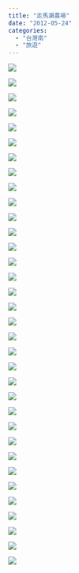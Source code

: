 ```yaml
---
title: "走馬瀨農場"
date: "2012-05-24"
categories: 
  - "台灣南"
  - "旅遊"
---
```


![](images/5528123818_57d710ec53.jpg)

![](images/5528124040_4ebc10a5e0.jpg)

![](images/5527534215_f8222f2a49.jpg)

![](images/5527534063_c1598ff880.jpg)

![](images/5527533853_13fd416534.jpg)

![](images/5527534427_c0204b8658.jpg)

![](images/5527532307_800df2f860.jpg)

![](images/5527532783_403104fbae.jpg)

![](images/5528121936_0b30f944b1.jpg)

![](images/5528121108_07c562477b.jpg)

![](images/5527531743_8eb463eaa6.jpg)

![](images/5528119972_5df57cb248.jpg)

![](images/5527529987_47b1e63fb1.jpg)

![](images/5527531099_8e7a2f56f9.jpg)

![](images/5527530453_0f9d4710f1.jpg)

![](images/5528119580_d740d56d78.jpg)

![](images/5527529877_db27cf7a03.jpg)

![](images/5527529715_77ee35093a.jpg)

![](images/5528118792_53b5e6f5c1.jpg)

![](images/5528117798_7899232a73.jpg)

![](images/5528117542_4e49257fa5.jpg)

![](images/5527528051_24341caf18.jpg)

![](images/5528116976_16e105bdf6.jpg)

![](images/5527527183_94af4a1a63.jpg)

![](images/5527526965_668536bb40.jpg)

![](images/5528115676_9ccfc35e44.jpg)

![](images/5528114398_e4f5abcd93.jpg)

![](images/5528114574_d72cd0f806.jpg)

![](images/5527525739_500a6812a2.jpg)

![](images/5528114050_124573b6f5.jpg)

![](images/5527525067_ef36125b12.jpg)

![](images/5527523745_fbb158da21.jpg)

![](images/5527523545_344ce11ae4.jpg)

![](images/5528111664_fa1ac82cca.jpg)

